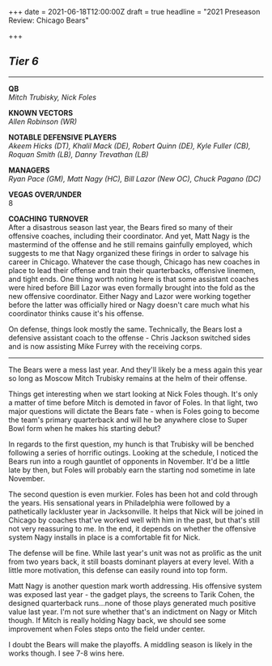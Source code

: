+++
date = 2021-06-18T12:00:00Z
draft = true
headline = "2021 Preseason Review: Chicago Bears"

+++
## **_Tier 6_**

***

**QB**  
_Mitch Trubisky, Nick Foles_

**KNOWN VECTORS**  
_Allen Robinson (WR)_

**NOTABLE DEFENSIVE PLAYERS**  
_Akeem Hicks (DT), Khalil Mack (DE), Robert Quinn (DE), Kyle Fuller (CB), Roquan Smith (LB), Danny Trevathan (LB)_

**MANAGERS**  
_Ryan Pace (GM), Matt Nagy (HC), Bill Lazor (New OC), Chuck Pagano (DC)_

**VEGAS OVER/UNDER**  
8

**COACHING TURNOVER**  
After a disastrous season last year, the Bears fired so many of their offensive coaches, including their coordinator. And yet, Matt Nagy is the mastermind of the offense and he still remains gainfully employed, which suggests to me that Nagy organized these firings in order to salvage his career in Chicago. Whatever the case though, Chicago has new coaches in place to lead their offense and train their quarterbacks, offensive linemen, and tight ends. One thing worth noting here is that some assistant coaches were hired before Bill Lazor was even formally brought into the fold as the new offensive coordinator. Either Nagy and Lazor were working together before the latter was officially hired or Nagy doesn't care much what his coordinator thinks cause it's his offense.

On defense, things look mostly the same. Technically, the Bears lost a defensive assistant coach to the offense - Chris Jackson switched sides and is now assisting Mike Furrey with the receiving corps.

***

The Bears were a mess last year. And they'll likely be a mess again this year so long as Moscow Mitch Trubisky remains at the helm of their offense.

Things get interesting when we start looking at Nick Foles though. It's only a matter of time before Mitch is demoted in favor of Foles. In that light, two major questions will dictate the Bears fate  - when is Foles going to become the team's primary quarterback and will he be anywhere close to Super Bowl form when he makes his starting debut?

In regards to the first question, my hunch is that Trubisky will be benched following a series of horrific outings. Looking at the schedule, I noticed the Bears run into a rough gauntlet of opponents in November. It'd be a little late by then, but Foles will probably earn the starting nod sometime in late November.

The second question is even murkier. Foles has been hot and cold through the years. His sensational years in Philadelphia were followed by a pathetically lackluster year in Jacksonville. It helps that Nick will be joined in Chicago by coaches that've worked well with him in the past, but that's still not very reassuring to me. In the end, it depends on whether the offensive system Nagy installs in place is a comfortable fit for Nick.

The defense will be fine. While last year's unit was not as prolific as the unit from two years back, it still boasts dominant players at every level. With a little more motivation, this defense can easily round into top form.

Matt Nagy is another question mark worth addressing. His offensive system was exposed last year - the gadget plays, the screens to Tarik Cohen, the designed quarterback runs...none of those plays generated much positive value last year. I'm not sure whether that's an indictment on Nagy or Mitch though. If Mitch is really holding Nagy back, we should see some improvement when Foles steps onto the field under center.

I doubt the Bears will make the playoffs. A middling season is likely in the works though. I see 7-8 wins here.